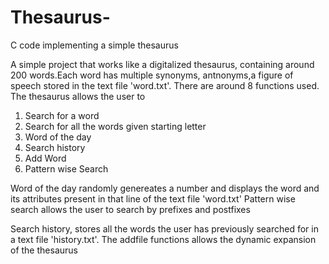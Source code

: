 # Thesaurus-
C code implementing a simple thesaurus

A simple project that works like a digitalized thesaurus, containing around 200 words.Each word has multiple synonyms, antnonyms,a figure of speech stored in the text file 'word.txt'.
There are around 8 functions used. 
The thesaurus allows the user to 
 1. Search for a word
 2. Search for all the words given starting letter
 3. Word of the day 
 4. Search history
 5. Add Word
 6. Pattern wise Search
 
 Word of the day randomly genereates a number and displays the word and its attributes present in that line of the text file 'word.txt'
 Pattern wise search allows the user to search by prefixes and postfixes
 
Search history, stores all the words the user has previously searched for in a text file 'history.txt'. The addfile functions allows the dynamic expansion of the thesaurus
